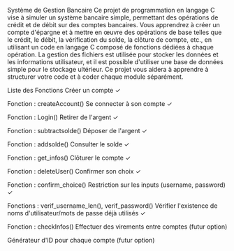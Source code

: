 Système de Gestion Bancaire
Ce projet de programmation en langage C vise à simuler un système bancaire simple, permettant des opérations de crédit et de débit sur des comptes bancaires. Vous apprendrez à créer un compte d'épargne et à mettre en œuvre des opérations de base telles que le crédit, le débit, la vérification du solde, la clôture de compte, etc., en utilisant un code en langage C composé de fonctions dédiées à chaque opération. La gestion des fichiers est utilisée pour stocker les données et les informations utilisateur, et il est possible d'utiliser une base de données simple pour le stockage ultérieur. Ce projet vous aidera à apprendre à structurer votre code et à coder chaque module séparément.

Liste des Fonctions
Créer un compte ✓

Fonction : createAccount()
Se connecter à son compte ✓

Fonction : Login()
Retirer de l'argent ✓

Fonction : subtractsolde()
Déposer de l'argent ✓

Fonction : addsolde()
Consulter le solde ✓

Fonction : get_infos()
Clôturer le compte ✓

Fonction : deleteUser()
Confirmer son choix ✓

Fonction : confirm_choice()
Restriction sur les inputs (username, password) ✓

Fonctions : verif_username_len(), verif_password()
Vérifier l'existence de noms d'utilisateur/mots de passe déjà utilisés ✓

Fonction : checkInfos()
Effectuer des virements entre comptes (futur option)

Générateur d'ID pour chaque compte (futur option)
